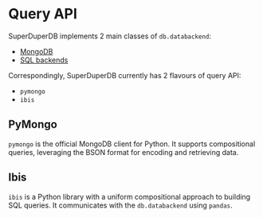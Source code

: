 # Query API


SuperDuperDB implements 2 main classes of `db.databackend`:

- [MongoDB](../data_integrations/mongodb)
- [SQL backends](../data_integrations/sql)

Correspondingly, SuperDuperDB currently has 2 flavours of query API:

- `pymongo`
- `ibis`

## PyMongo

`pymongo` is the official MongoDB client for Python. It supports 
compositional queries, leveraging the BSON format for encoding 
and retrieving data.

## Ibis

`ibis` is a Python library with a uniform compositional approach to building
SQL queries. It communicates with the `db.databackend` using `pandas`.